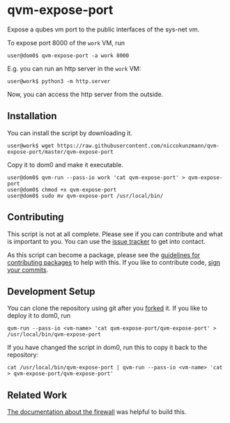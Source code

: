 # qvm-expose-port

Expose a qubes vm port to the public interfaces of the sys-net vm.

To expose port 8000 of the `work` VM, run

    user@dom0$ qvm-expose-port -a work 8000

E.g. you can run an http server in the `work` VM:

    user@work$ python3 -m http.server

Now, you can access the http server from the outside.

Installation
------------

You can install the script by downloading it.

    user@work$ wget https://raw.githubusercontent.com/niccokunzmann/qvm-expose-port/master/qvm-expose-port

Copy it to dom0 and make it executable.

    user@dom0$ qvm-run --pass-io work 'cat qvm-expose-port' > qvm-expose-port
    user@dom0$ chmod +x qvm-expose-port
    user@dom0$ sudo mv qvm-expose-port /usr/local/bin/

Contributing
------------

This script is not at all complete.
Please see if you can contribute and what is important to you.
You can use the [issue tracker][issues] to get into contact.

As this script can become a package, please see the [guidelines for
contributing packages](https://www.qubes-os.org/doc/package-contributions/) to help with this.
If you like to contribute code, [sign your
commits](https://git-scm.com/book/en/v2/Git-Tools-Signing-Your-Work).

Development Setup
-----------------

You can clone the repository using git after you [forked][fork] it.
If you like to deploy it to dom0, run

    qvm-run --pass-io <vm-name> 'cat qvm-expose-port/qvm-expose-port' > /usr/local/bin/qvm-expose-port

If you have changed the script in dom0, run this to copy it back to the repository:

    cat /usr/local/bin/qvm-expose-port | qvm-run --pass-io <vm-name> 'cat > qvm-expose-port/qvm-expose-port'

Related Work
------------

[The documentation about the firewall][firewall-docs] was helpful to build this.

[firewall-docs]: https://www.qubes-os.org/doc/firewall/
[issues]: https://github.com/niccokunzmann/qvm-expose-port/issues
[fork]: https://github.com/niccokunzmann/qvm-expose-port/fork
